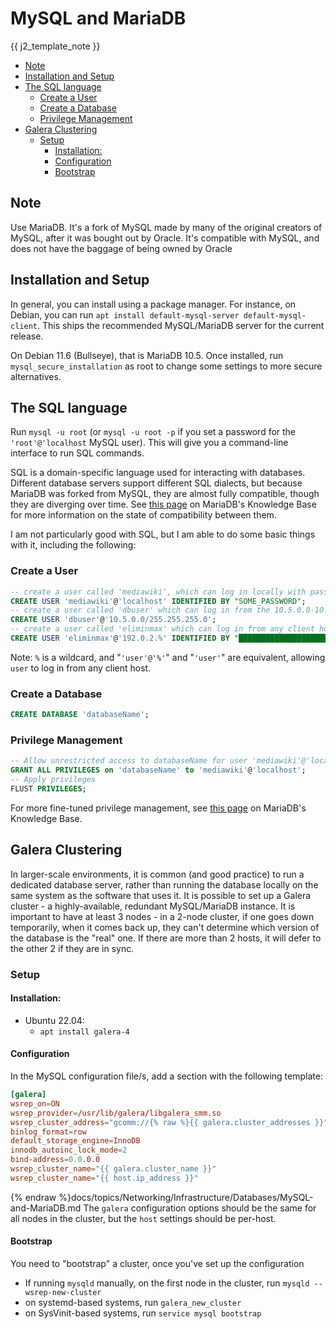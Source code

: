# MySQL and MariaDB

{{ j2_template_note }}

<!-- vim-markdown-toc GFM -->

* [Note](#note)
* [Installation and Setup](#installation-and-setup)
* [The SQL language](#the-sql-language)
    * [Create a User](#create-a-user)
    * [Create a Database](#create-a-database)
    * [Privilege Management](#privilege-management)
* [Galera Clustering](#galera-clustering)
    * [Setup](#setup)
        * [Installation:](#installation)
        * [Configuration](#configuration)
        * [Bootstrap](#bootstrap)

<!-- vim-markdown-toc -->

## Note

Use MariaDB. It's a fork of MySQL made by many of the original creators of MySQL, after it was bought out by Oracle. It's compatible with MySQL, and does not have the baggage of being owned by Oracle

## Installation and Setup

In general, you can install using a package manager. For instance, on Debian, you can run `apt install default-mysql-server default-mysql-client`. This ships the recommended MySQL/MariaDB server for the current release.

On Debian 11.6 (Bullseye), that is MariaDB 10.5. Once installed, run `mysql_secure_installation` as root to change some settings to more secure alternatives.

## The SQL language

Run `mysql -u root` (or `mysql -u root -p` if you set a password for the `'root'@'localhost` MySQL user). This will give you a command-line interface to run SQL commands.

SQL is a domain-specific language used for interacting with databases. Different database servers support different SQL dialects, but because MariaDB was forked from MySQL, they are almost fully compatible, though they are diverging over time. See [this page](https://mariadb.com/kb/en/mariadb-vs-mysql-compatibility/) on MariaDB's Knowledge Base for more information on the state of compatibility between them.

I am not particularly good with SQL, but I am able to do some basic things with it, including the following:

### Create a User

```sql
-- create a user called 'mediawiki', which can log in locally with password "SOME_PASSWORD"
CREATE USER 'mediawiki'@'localhost' IDENTIFIED BY "SOME_PASSWORD";
-- create a user called 'dbuser' which can log in from the 10.5.0.0-10.5.0.254 with no password
CREATE USER 'dbuser'@'10.5.0.0/255.255.255.0';
-- create a user called 'eliminmax' which can log in from any client host in the 192.0.2.0/24 TEST_NET with the password "████████████████████████████████"
CREATE USER 'eliminmax'@'192.0.2.%' IDENTIFIED BY "████████████████████████████████";
```

Note: `%` is a wildcard, and "`'user'@'%'`" and "`'user'`" are equivalent, allowing `user` to log in from any client host.

### Create a Database

```sql
CREATE DATABASE 'databaseName';
```

### Privilege Management

```sql
-- Allow unrestricted access to databaseName for user 'mediawiki'@'localhost'
GRANT ALL PRIVILEGES on 'databaseName' to 'mediawiki'@'localhost';
-- Apply privileges
FLUST PRIVILEGES;
```

For more fine-tuned privilege management, see [this page](https://mariadb.com/kb/en/grant/) on MariaDB's Knowledge Base.

## Galera Clustering

In larger-scale environments, it is common (and good practice) to run a dedicated database server, rather than running the database locally on the same system as the software that uses it. It is possible to set up a Galera cluster - a highly-available, redundant MySQL/MariaDB instance. It is important to have at least 3 nodes - in a 2-node cluster, if one goes down temporarily, when it comes back up, they can't determine which version of the database is the "real" one. If there are more than 2 hosts, it will defer to the other 2 if they are in sync.

### Setup

#### Installation:

* Ubuntu 22.04:
  * `apt install galera-4`

#### Configuration

In the MySQL configuration file/s, add a section with the following template:

```conf
[galera]
wsrep_on=ON
wsrep_provider=/usr/lib/galera/libgalera_smm.so
wsrep_cluster_address="gcomm://{% raw %}{{ galera.cluster_addresses }}"
binlog_format=row
default_storage_engine=InnoDB
innodb_autoinc_lock_mode=2
bind-address=0.0.0.0
wsrep_cluster_name="{{ galera.cluster_name }}"
wsrep_cluster_name="{{ host.ip_address }}"
```
{% endraw %}docs/topics/Networking/Infrastructure/Databases/MySQL-and-MariaDB.md
The `galera` configuration options should be the same for all nodes in the cluster, but the `host` settings should be per-host.

#### Bootstrap

You need to "bootstrap" a cluster, once you've set up the configuration

* If running `mysqld` manually, on the first node in the cluster, run `mysqld --wsrep-new-cluster`
* on systemd-based systems, run `galera_new_cluster`
* on SysVinit-based systems, run `service mysql bootstrap`
